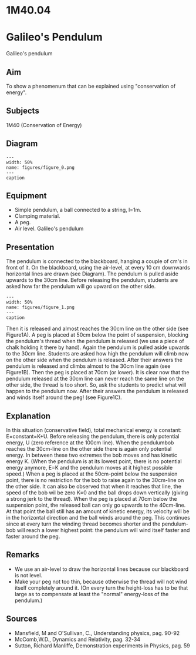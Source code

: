 # 1M40.04 
  # Galileo's Pendulum 
 Galileo's pendulum   
  
## Aim   
 To show a phenomenum that can be explained using "conservation of energy".    
  
## Subjects   
 1M40 (Conservation of Energy)   
  
## Diagram   
   
```{figure} figures/figure_0.png  
---  
width: 50%  
name: figures/figure_0.png  
---  
caption  
``` 
      
  
## Equipment   
 
 *  Simple pendulum, a ball connected to a string, l=1m. 
 *  Clamping material. 
 *  A peg. 
 *  Air level. Galileo's pendulum
    
  
## Presentation   
 The pendulum is connected to the blackboard, hanging a couple of cm's in front of it. On the blackboard, using the air-level, at every 10 cm downwards horizontal lines are drawn (see Diagram). The pendulum is pulled aside upwards to the 30cm line. Before releasing the pendulum, students are asked how far the pendulum will go upward on the other side.     
```{figure} figures/figure_1.png  
---  
width: 50%  
name: figures/figure_1.png  
---  
caption  
``` 
 Then it is released and almost reaches the 30cm line on the other side (see Figure1A). A peg is placed at 50cm below the point of suspension, blocking the pendulum's thread when the pendulum is released (we use a piece of chalk holding it there by hand). Again the pendulum is pulled aside upwards to the 30cm line. Students are asked how high the pendulum will climb now on the other side when the pendulum is released. After their answers the pendulum is released and climbs almost to the 30cm line again (see Figure1B). Then the peg is placed at 70cm (or lower). It is clear now that the pendulum released at the 30cm line can never reach the same line on the other side, the thread is too short. So, ask the students to predict what will happen to the pendulum now. After their answers the pendulum is released and winds itself around the peg! (see Figure1C).    
  
## Explanation   
 In this situation (conservative field), total mechanical energy is constant: E=constant=K+U. Before releasing the pendulum, there is only potential energy, U (zero reference at the 100cm line). When the pendulumbob reaches the 30cm-line on the other side there is again only potential energy. In between these two extremes the bob moves and has kinetic energy K. (When the pendulum is at its lowest point, there is no potential energy anymore, E=K and the pendulum moves at it highest possible speed.) When a peg is placed at the 50cm-point below the suspension point, there is no restriction for the bob to raise again to the 30cm-line on the other side. It can also be observed that when it reaches that line, the speed of the bob wil be zero K=0 and the    ball drops down vertically (giving a strong jerk to the thread). When the peg is placed at 70cm below the suspension point, the released ball can only go upwards to the 40cm-line. At that point the ball still has an amount of kinetic energy, its velocity will be in the horizontal direction and the ball winds around the peg. This continues since at every turn the winding thread becomes shorter and the pendulum-bob will reach a lower highest point: the pendulum will wind itself faster and faster around the peg.    
  
## Remarks   
 
 *  We use an air-level to draw the horizontal lines because our blackboard is not level. 
 *  Make your peg not too thin, because otherwise the thread will not wind itself completely around it. (On every turn the height-loss has to be that large as to compensate at least the "normal" energy-loss of the pendulum.)
   
  
## Sources   
 
 *  Mansfield, M and O'Sullivan, C., Understanding physics, pag. 90-92 
 *  McComb,W.D., Dynamics and Relativity, pag. 32-34 
 *  Sutton, Richard Manliffe, Demonstration experiments in Physics, pag. 59
  